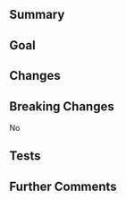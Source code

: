 ## Summary
<!--  A short summary or description of the PR. If it addresses a raised issue, please state it here as well -->

## Goal
<!-- What is the goal or motivation of this PR -->

## Changes
<!-- State some of the important changes in bullet points that you think should be pointed out -->

## Breaking Changes
<!-- If there are breaking changes, please state 'Yes' with some followup descriptions -->
No

## Tests
<!-- Write some notes of how this PR was tested if applicable -->

## Further Comments
<!-- Optional section to write any additional notes here that you might want such as important things to know, how something can be replicated etc etc -->
